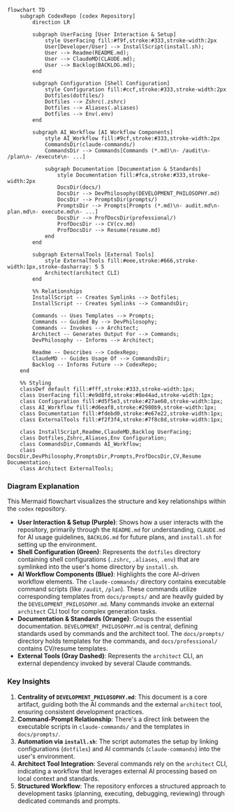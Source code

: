 ```mermaid
flowchart TD
    subgraph CodexRepo [codex Repository]
        direction LR

        subgraph UserFacing [User Interaction & Setup]
            style UserFacing fill:#f9f,stroke:#333,stroke-width:2px
            User[Developer/User] --> InstallScript(install.sh);
            User --> Readme(README.md);
            User --> ClaudeMD(CLAUDE.md);
            User --> Backlog(BACKLOG.md);
        end

        subgraph Configuration [Shell Configuration]
            style Configuration fill:#ccf,stroke:#333,stroke-width:2px
            Dotfiles(dotfiles/)
            Dotfiles --> Zshrc(.zshrc)
            Dotfiles --> Aliases(.aliases)
            Dotfiles --> Env(.env)
        end

        subgraph AI_Workflow [AI Workflow Components]
            style AI_Workflow fill:#9cf,stroke:#333,stroke-width:2px
            CommandsDir(claude-commands/)
            CommandsDir --> Commands[Commands (*.md)\n- /audit\n- /plan\n- /execute\n- ...]

            subgraph Documentation [Documentation & Standards]
                style Documentation fill:#fca,stroke:#333,stroke-width:2px
                DocsDir(docs/)
                DocsDir --> DevPhilosophy(DEVELOPMENT_PHILOSOPHY.md)
                DocsDir --> PromptsDir(prompts/)
                PromptsDir --> Prompts[Prompts (*.md)\n- audit.md\n- plan.md\n- execute.md\n- ...]
                DocsDir --> ProfDocsDir(professional/)
                ProfDocsDir --> CV(cv.md)
                ProfDocsDir --> Resume(resume.md)
            end
        end

        subgraph ExternalTools [External Tools]
            style ExternalTools fill:#eee,stroke:#666,stroke-width:1px,stroke-dasharray: 5 5
            Architect(architect CLI)
        end

        %% Relationships
        InstallScript -- Creates Symlinks --> Dotfiles;
        InstallScript -- Creates Symlinks --> CommandsDir;

        Commands -- Uses Templates --> Prompts;
        Commands -- Guided By --> DevPhilosophy;
        Commands -- Invokes --> Architect;
        Architect -- Generates Output For --> Commands;
        DevPhilosophy -- Informs --> Architect;

        Readme -- Describes --> CodexRepo;
        ClaudeMD -- Guides Usage Of --> CommandsDir;
        Backlog -- Informs Future --> CodexRepo;
    end

    %% Styling
    classDef default fill:#fff,stroke:#333,stroke-width:1px;
    class UserFacing fill:#e9d8fd,stroke:#8e44ad,stroke-width:1px;
    class Configuration fill:#d5f5e3,stroke:#27ae60,stroke-width:1px;
    class AI_Workflow fill:#d6eaf8,stroke:#2980b9,stroke-width:1px;
    class Documentation fill:#fdebd0,stroke:#e67e22,stroke-width:1px;
    class ExternalTools fill:#f2f3f4,stroke:#7f8c8d,stroke-width:1px;

    class InstallScript,Readme,ClaudeMD,Backlog UserFacing;
    class Dotfiles,Zshrc,Aliases,Env Configuration;
    class CommandsDir,Commands AI_Workflow;
    class DocsDir,DevPhilosophy,PromptsDir,Prompts,ProfDocsDir,CV,Resume Documentation;
    class Architect ExternalTools;
```

### Diagram Explanation

This Mermaid flowchart visualizes the structure and key relationships within the `codex` repository.

-   **User Interaction & Setup (Purple)**: Shows how a user interacts with the repository, primarily through the `README.md` for understanding, `CLAUDE.md` for AI usage guidelines, `BACKLOG.md` for future plans, and `install.sh` for setting up the environment.
-   **Shell Configuration (Green)**: Represents the `dotfiles` directory containing shell configurations (`.zshrc`, `.aliases`, `.env`) that are symlinked into the user's home directory by `install.sh`.
-   **AI Workflow Components (Blue)**: Highlights the core AI-driven workflow elements. The `claude-commands/` directory contains executable command scripts (like `/audit`, `/plan`). These commands utilize corresponding templates from `docs/prompts/` and are heavily guided by the `DEVELOPMENT_PHILOSOPHY.md`. Many commands invoke an external `architect` CLI tool for complex generation tasks.
-   **Documentation & Standards (Orange)**: Groups the essential documentation. `DEVELOPMENT_PHILOSOPHY.md` is central, defining standards used by commands and the architect tool. The `docs/prompts/` directory holds templates for the commands, and `docs/professional/` contains CV/resume templates.
-   **External Tools (Gray Dashed)**: Represents the `architect` CLI, an external dependency invoked by several Claude commands.

### Key Insights

1.  **Centrality of `DEVELOPMENT_PHILOSOPHY.md`**: This document is a core artifact, guiding both the AI commands and the external `architect` tool, ensuring consistent development practices.
2.  **Command-Prompt Relationship**: There's a direct link between the executable scripts in `claude-commands/` and the templates in `docs/prompts/`.
3.  **Automation via `install.sh`**: The script automates the setup by linking configurations (`dotfiles`) and AI commands (`claude-commands`) into the user's environment.
4.  **Architect Tool Integration**: Several commands rely on the `architect` CLI, indicating a workflow that leverages external AI processing based on local context and standards.
5.  **Structured Workflow**: The repository enforces a structured approach to development tasks (planning, executing, debugging, reviewing) through dedicated commands and prompts.